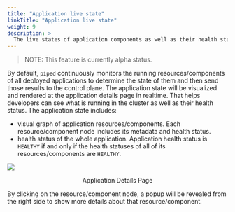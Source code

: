 ```yaml
---
title: "Application live state"
linkTitle: "Application live state"
weight: 9
description: >
  The live states of application components as well as their health status.
---
```


>NOTE: This feature is currently alpha status.

By default, `piped` continuously monitors the running resources/components of all deployed applications to determine the state of them and then send those results to the control plane. The application state will be visualized and rendered at the application details page in realtime. That helps developers can see what is running in the cluster as well as their health status. The application state includes:
- visual graph of application resources/components. Each resource/component node includes its metadata and health status.
- health status of the whole application. Application health status is `HEALTHY` if and only if the health statuses of all of its resources/components are `HEALTHY`.

![](/images/application-details.png)
<p style="text-align: center;">
Application Details Page
</p>

By clicking on the resource/component node, a popup will be revealed from the right side to show more details about that resource/component.
